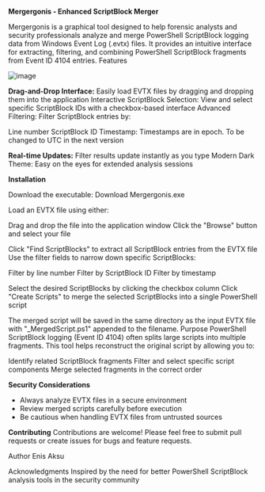 **Mergergonis - Enhanced ScriptBlock Merger**

Mergergonis is a graphical tool designed to help forensic analysts and security professionals analyze and merge PowerShell ScriptBlock logging data from Windows Event Log (.evtx) files. It provides an intuitive interface for extracting, filtering, and combining PowerShell ScriptBlock fragments from Event ID 4104 entries.
Features

![image](https://github.com/user-attachments/assets/651154f2-52e9-429b-a36a-f3202b74c2f4)


**Drag-and-Drop Interface:** Easily load EVTX files by dragging and dropping them into the application
Interactive ScriptBlock Selection: View and select specific ScriptBlock IDs with a checkbox-based interface
Advanced Filtering: Filter ScriptBlock entries by:

Line number
ScriptBlock ID
Timestamp: Timestamps are in epoch. To be changed to UTC in the next version


**Real-time Updates:** Filter results update instantly as you type
Modern Dark Theme: Easy on the eyes for extended analysis sessions


**Installation**

Download the executable:
Download Mergergonis.exe

Load an EVTX file using either:

Drag and drop the file into the application window
Click the "Browse" button and select your file


Click "Find ScriptBlocks" to extract all ScriptBlock entries from the EVTX file
Use the filter fields to narrow down specific ScriptBlocks:

Filter by line number
Filter by ScriptBlock ID
Filter by timestamp


Select the desired ScriptBlocks by clicking the checkbox column
Click "Create Scripts" to merge the selected ScriptBlocks into a single PowerShell script

The merged script will be saved in the same directory as the input EVTX file with "_MergedScript.ps1" appended to the filename.
Purpose
PowerShell ScriptBlock logging (Event ID 4104) often splits large scripts into multiple fragments. This tool helps reconstruct the original script by allowing you to:

Identify related ScriptBlock fragments
Filter and select specific script components
Merge selected fragments in the correct order

**Security Considerations**

- Always analyze EVTX files in a secure environment
- Review merged scripts carefully before execution
- Be cautious when handling EVTX files from untrusted sources

**Contributing**
Contributions are welcome! Please feel free to submit pull requests or create issues for bugs and feature requests.

Author
Enis Aksu

Acknowledgments
Inspired by the need for better PowerShell ScriptBlock analysis tools in the security community
